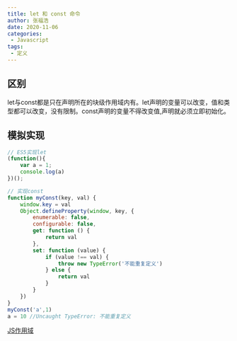```yaml
---
title: let 和 const 命令
author: 张福浩
date: 2020-11-06
categories:
 - Javascript
tags:
 - 定义
---
```


## 区别

let与const都是只在声明所在的块级作用域内有。let声明的变量可以改变，值和类型都可以改变，没有限制。const声明的变量不得改变值,声明就必须立即初始化。

## 模拟实现

```js
// ES5实现let
(function(){
	var a = 1;
	console.log(a)
})();

// 实现const
function myConst(key, val) {
    window.key = val
    Object.defineProperty(window, key, {
        enumerable: false,
        configurable: false,
        get: function () {
            return val
        },
        set: function (value) {
            if (value !== val) {
                throw new TypeError('不能重复定义')
            } else {
                return val
            }
        }
    })
}
myConst('a',1)
a = 10 //Uncaught TypeError: 不能重复定义
```

[JS作用域](https://www.cnblogs.com/fundebug/p/10535230.html)
